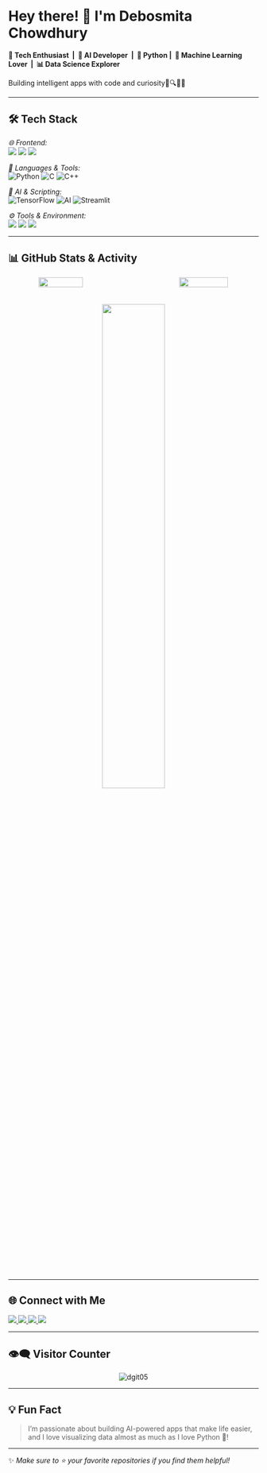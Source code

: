 <!-- Profile README for Debosmita Chowdhury -->


<h1>
  Hey there! 👋 I'm Debosmita Chowdhury
</h1>

<p>
  <strong>
    🚀 Tech Enthusiast &nbsp;|&nbsp; 🤖 AI Developer &nbsp;|&nbsp; 🐍 Python&nbsp;|&nbsp; 🧠 Machine Learning Lover &nbsp;|&nbsp; 📊 Data Science Explorer
  </strong>
</p>

<p>
  Building intelligent apps with code and curiosity🧠🔍👩‍💻
</p>


---

## 🛠️ Tech Stack

 *🌐 Frontend:*  
<img src="https://img.shields.io/badge/HTML5-E34F26?style=for-the-badge&logo=html5&logoColor=white"/>
<img src="https://img.shields.io/badge/CSS3-1572B6?style=for-the-badge&logo=css3&logoColor=white"/>
<img src="https://img.shields.io/badge/JavaScript-F7DF1E?style=for-the-badge&logo=javascript&logoColor=black"/>


 *🧠 Languages & Tools:*<br>
![Python](https://img.shields.io/badge/Python-3776AB?style=for-the-badge&logo=python&logoColor=white)
![C](https://img.shields.io/badge/C-00599C?style=for-the-badge&logo=c&logoColor=white)
![C++](https://img.shields.io/badge/C++-00599C?style=for-the-badge&logo=c%2b%2b&logoColor=white)


 *🤖 AI & Scripting:*  
![TensorFlow](https://img.shields.io/badge/TensorFlow-FF6F00?style=for-the-badge&logo=tensorflow&logoColor=white)
![AI](https://img.shields.io/badge/AI-%F0%9F%A4%96-lightgrey?style=for-the-badge)
![Streamlit](https://img.shields.io/badge/Streamlit-FF4B4B?style=for-the-badge&logo=streamlit&logoColor=white)


 *⚙ Tools & Environment:*  
<img src="https://img.shields.io/badge/Git-F05032?style=for-the-badge&logo=git&logoColor=white"/>
<img src="https://img.shields.io/badge/GitHub-181717?style=for-the-badge&logo=github&logoColor=white"/>
<img src="https://img.shields.io/badge/VS Code-007ACC?style=for-the-badge&logo=visualstudiocode&logoColor=white"/>


---

## 📊 GitHub Stats & Activity

<div align="center">

<div align="center" style="display: flex; justify-content: space-between; gap: 30px; flex-wrap: wrap;">
  <img src="https://github-readme-stats.vercel.app/api?username=dgit05&show_icons=true&theme=tokyonight&hide_border=false&count_private=true" width="42%"/>
  <img src="https://github-readme-streak-stats-eight.vercel.app?user=dgit05&theme=tokyonight&hide_border=false&mode=daily" width="44%"/>
</div>
<br/><br/>  
<img src="https://github-readme-stats.vercel.app/api/top-langs/?username=dgit05&layout=compact&theme=tokyonight&hide_border=false" width="50%"/>

</div>

---

## 🌐 Connect with Me

<p align="start">
  <a href="https://www.linkedin.com/in/debosmita-chowdhury-777529302/">
    <img src="https://img.shields.io/badge/LinkedIn-%230077B5?style=for-the-badge&logo=linkedin&logoColor=white" />
  </a>
  <a href="https://www.instagram.com/_.debismita._/">
    <img src="https://img.shields.io/badge/Instagram-%23E4405F?style=for-the-badge&logo=instagram&logoColor=white" />
  </a>
  <a href="https://discord.com/channels/@me">
    <img src="https://img.shields.io/badge/Discord-%237289DA?style=for-the-badge&logo=discord&logoColor=white" />
  </a>
  <a href="https://www.facebook.com/profile.php?id=100060010778862">
    <img src="https://img.shields.io/badge/Facebook-%231877F2?style=for-the-badge&logo=facebook&logoColor=white" />
  </a>
  

</p>

---

## 👁‍🗨 Visitor Counter

<p align="center">
  <img src="https://komarev.com/ghpvc/?username=dgit05&label=Profile%20views&color=0e75b6&style=flat" alt="dgit05" />
</p>

---

## 💡 Fun Fact

> I’m passionate about building AI-powered apps that make life easier, and I love visualizing data almost as much as I love Python 🐍!

---

✨ _Make sure to ⭐ your favorite repositories if you find them helpful!_
